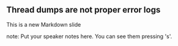 ##  Thread dumps are not proper error logs

This is a new Markdown slide

note:
    Put your speaker notes here.
    You can see them pressing 's'.

